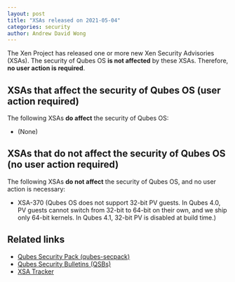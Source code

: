 ```yaml
---
layout: post
title: "XSAs released on 2021-05-04"
categories: security
author: Andrew David Wong
---
```


The Xen Project has released one or more new Xen Security Advisories (XSAs).
The security of Qubes OS **is not affected** by these XSAs.
Therefore, **no user action is required**.


XSAs that affect the security of Qubes OS (user action required)
----------------------------------------------------------------

The following XSAs **do affect** the security of Qubes OS:

 - (None)


XSAs that do not affect the security of Qubes OS (no user action required)
--------------------------------------------------------------------------

The following XSAs **do not affect** the security of Qubes OS, and no user action is necessary:

 - XSA-370 (Qubes OS does not support 32-bit PV guests. In Qubes 4.0, PV guests cannot switch from 32-bit to 64-bit on their own, and we ship only 64-bit kernels. In Qubes 4.1, 32-bit PV is disabled at build time.)


Related links
-------------

 - [Qubes Security Pack (qubes-secpack)](/security/pack/)
 - [Qubes Security Bulletins (QSBs)](/security/bulletins/)
 - [XSA Tracker](/security/xsa/)

